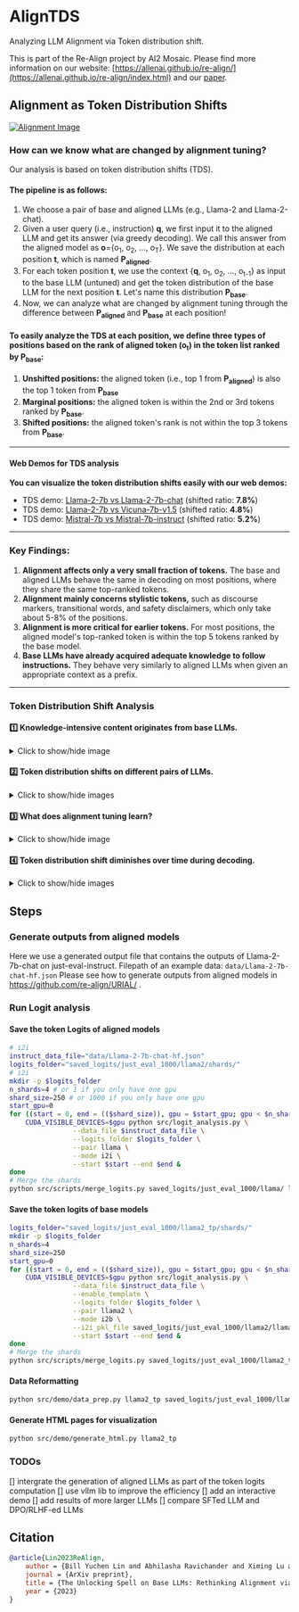 # AlignTDS
Analyzing LLM Alignment via Token distribution shift. 

This is part of the Re-Align project by AI2 Mosaic. Please find more information on our website: [https://allenai.github.io/re-align/](https://allenai.github.io/re-align/index.html) and our [paper](https://arxiv.org/abs/2312.01552).

 

## Alignment as Token Distribution Shifts

  
[![Alignment Image](https://allenai.github.io/re-align/images/urial_tds_short.png)](https://allenai.github.io/re-align/images/urial_tds_short.png)


### How can we know what are changed by alignment tuning?

Our analysis is based on token distribution shifts (TDS).

#### The pipeline is as follows:

1. We choose a pair of base and aligned LLMs (e.g., Llama-2 and Llama-2-chat).
2. Given a user query (i.e., instruction) **q**, we first input it to the aligned LLM and get its answer (via greedy decoding). We call this answer from the aligned model as **o**={o<sub>1</sub>, o<sub>2</sub>, ..., o<sub>T</sub>}. We save the distribution at each position **t**, which is named **P<sub>aligned</sub>**.
3. For each token position **t**, we use the context {**q**, o<sub>1</sub>, o<sub>2</sub>, ..., o<sub>t-1</sub>} as input to the base LLM (untuned) and get the token distribution of the base LLM for the next position **t**. Let's name this distribution **P<sub>base</sub>**.
4. Now, we can analyze what are changed by alignment tuning through the difference between **P<sub>aligned</sub>** and **P<sub>base</sub>** at each position!

#### To easily analyze the TDS at each position, we define three types of positions based on the rank of aligned token (**o<sub>t</sub>**) in the token list ranked by **P<sub>base</sub>**:

1. **Unshifted positions:** the aligned token (i.e., top 1 from **P<sub>aligned</sub>**) is also the top 1 token from **P<sub>base</sub>**
2. **Marginal positions:** the aligned token is within the 2nd or 3rd tokens ranked by **P<sub>base</sub>**.
3. **Shifted positions:** the aligned token's rank is not within the top 3 tokens from **P<sub>base</sub>**.

---

#### Web Demos for TDS analysis

**You can visualize the token distribution shifts easily with our web demos:**

- TDS demo: [Llama-2-7b vs Llama-2-7b-chat](tds/llama2/) (shifted ratio: **7.8%**)
- TDS demo: [Llama-2-7b vs Vicuna-7b-v1.5](tds/vicuna/) (shifted ratio: **4.8%**)
- TDS demo: [Mistral-7b vs Mistral-7b-instruct](tds/mistral/) (shifted ratio: **5.2%**)



---

### Key Findings:

1. **Alignment affects only a very small fraction of tokens.** The base and aligned LLMs behave the same in decoding on most positions, where they share the same top-ranked tokens.
2. **Alignment mainly concerns stylistic tokens,** such as discourse markers, transitional words, and safety disclaimers, which only take about 5-8% of the positions.
3. **Alignment is more critical for earlier tokens.** For most positions, the aligned model's top-ranked token is within the top 5 tokens ranked by the base model.
4. **Base LLMs have already acquired adequate knowledge to follow instructions.** They behave very similarly to aligned LLMs when given an appropriate context as a prefix.

---

### Token Distribution Shift Analysis

#### 1️⃣ Knowledge-intensive content originates from base LLMs.

<details>
  <summary>Click to show/hide image</summary>
  
  ![Image 1](https://allenai.github.io/re-align/images/tds_1.png)
</details>

#### 2️⃣ Token distribution shifts on different pairs of LLMs.

<details>
  <summary>Click to show/hide images</summary>

  ![Image 2](https://allenai.github.io/re-align/images/figure8.png)
  ![Image 2](https://allenai.github.io/re-align/images/tds_2.png)
</details>

#### 3️⃣ What does alignment tuning learn?

<details>
  <summary>Click to show/hide image</summary>

  ![Image 3](https://allenai.github.io/re-align/images/tds_3.png)
</details>

#### 4️⃣ Token distribution shift diminishes over time during decoding.

<details>
  <summary>Click to show/hide images</summary>

  ![Image 4](https://allenai.github.io/re-align/images/urial_tds_curve.png)
  ![Image 4](https://allenai.github.io/re-align/images/tds_4.png)
</details>



## Steps 

### Generate outputs from aligned models 

Here we use a generated output file that contains the outputs of Llama-2-7b-chat on just-eval-instruct. 
Filepath of an example data: `data/Llama-2-7b-chat-hf.json`
Please see how to generate outputs from aligned models in https://github.com/re-align/URIAL/ .

### Run Logit analysis 

#### Save the token Logits of aligned models 
```bash 
# i2i   
instruct_data_file="data/Llama-2-7b-chat-hf.json"
logits_folder="saved_logits/just_eval_1000/llama2/shards/"
# i2i
mkdir -p $logits_folder 
n_shards=4 # or 1 if you only have one gpu
shard_size=250 # or 1000 if you only have one gpu
start_gpu=0
for ((start = 0, end = (($shard_size)), gpu = $start_gpu; gpu < $n_shards+$start_gpu; start += $shard_size, end += $shard_size, gpu++)); do
    CUDA_VISIBLE_DEVICES=$gpu python src/logit_analysis.py \
                --data_file $instruct_data_file \
                --logits_folder $logits_folder \
                --pair llama \
                --mode i2i \
                --start $start --end $end &  
done
# Merge the shards
python src/scripts/merge_logits.py saved_logits/just_eval_1000/llama/ llama i2i
```


#### Save the token logits of base models
```bash 
logits_folder="saved_logits/just_eval_1000/llama2_tp/shards/"
mkdir -p $logits_folder
n_shards=4
shard_size=250
start_gpu=0
for ((start = 0, end = (($shard_size)), gpu = $start_gpu; gpu < $n_shards+$start_gpu; start += $shard_size, end += $shard_size, gpu++)); do
    CUDA_VISIBLE_DEVICES=$gpu python src/logit_analysis.py \
                --data_file $instruct_data_file \
                --enable_template \
                --logits_folder $logits_folder \
                --pair llama2 \
                --mode i2b \
                --i2i_pkl_file saved_logits/just_eval_1000/llama2/llama2-i2i.pkl \
                --start $start --end $end & 
done
# Merge the shards
python src/scripts/merge_logits.py saved_logits/just_eval_1000/llama2_tp/ llama2 i2b
```


#### Data Reformatting
```bash 
python src/demo/data_prep.py llama2_tp saved_logits/just_eval_1000/llama2/llama2-i2i.pkl saved_logits/just_eval_1000/llama2_tp/llama2-i2b.pkl
```


#### Generate HTML pages for visualization
```bash
python src/demo/generate_html.py llama2_tp
```


### TODOs

[] intergrate the generation of aligned LLMs as part of the token logits computation 
[] use vllm lib to improve the efficiency 
[] add an interactive demo 
[] add results of more larger LLMs
[] compare SFTed LLM and DPO/RLHF-ed LLMs

## Citation 

```bibtex
@article{Lin2023ReAlign,
    author = {Bill Yuchen Lin and Abhilasha Ravichander and Ximing Lu and Nouha Dziri and Melanie Sclar and Khyathi Chandu and Chandra Bhagavatula and Yejin Choi},
    journal = {ArXiv preprint},
    title = {The Unlocking Spell on Base LLMs: Rethinking Alignment via In-Context Learning},
    year = {2023}
}
```
